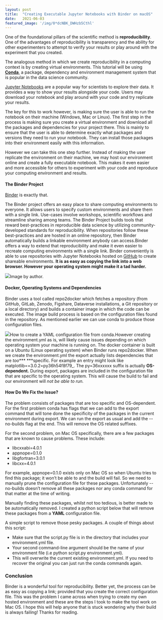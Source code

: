 ```yaml
---
layout:	post
title:	"Creating Executable Jupyter Notebooks with Binder on macOS"
date:	2021-06-03
featured_image: '/img/0*dcNBK_DWHzb5Cthl'
---
```


One of the foundational pillars of the scientific method is **reproducibility**. One of the advantages of reproducibility is transparency and the ability for other experimenters to attempt to verify your results or play around with the experiment that you created.

The analogous method in which we create reproducibility in a computing context is by creating virtual environments. This tutorial will be using [**Conda**](https://docs.conda.io/en/latest/), a package, dependency and environment management system that is popular in the data science community.

[Jupyter Notebooks](https://jupyter.org/) are a popular way for scientists to explore their data. It provides a way to show your results alongside your code. Users may download your notebook and play around with your code and try replicate your results.

The key for this to work however, is making sure the user is able to run the notebook on their machine (Windows, Mac or Linux). The first step in the process is making sure you create a virtual environment and download all the packages and dependencies for your project there. This is mainly to ensure that the user is able to determine exactly what packages and versions they need to run your notebook. They can install those packages into their environment easily with this information.

However we can take this one step further. Instead of making the user replicate the environment on their machine, we may host our environment online and create a fully executable notebook. This makes it even easier and more accessible for others to experiment with your code and reproduce your computing environment and results.

#### The Binder Project

[Binder](https://jupyter.org/binder) is exactly that.

The Binder project offers an easy place to share computing environments to everyone. It allows users to specify custom environments and share them with a single link. Use-cases involve workshops, scientific workflows and streamline sharing among teams.
The Binder Project builds tools that reward best-practices in reproducible data science by utilizing community-developed standards for reproducibility. When repositories follow these best-practices and are hosted in an online repository, then Binder automatically builds a linkable environment anybody can access.Binder offers a way to extend that reproducibility and make it even easier to recreate computing environments with a single link. Binder conveniently is able to use repositories with Jupyter Notebooks hosted on [GitHub](https://github.com/) to create shareable environments. **It is as easy as copying the link into a web browser. However your operating system might make it a tad harder.**

![](/img/1*FEiQ3UjmMmpYY3t9m5Pf1g.gif)Image by author.

#### Docker, Operating Systems and Dependencies

Binder uses a tool called repo2docker which fetches a repository (from GitHub, GitLab, Zenodo, Figshare, Dataverse installations, a Git repository or a local directory) and builds a container image in which the code can be executed. The image build process is based on the configuration files found in the repository. As mentioned earlier we can use conda to produce those configuration files.

![](/img/1*8K9TOg-66VYhfWcUEAHs2g.gif)How to create a YAML configuration file from conda.However creating the environment.yml as is, will likely cause issues depending on which operating system your machine is running on. The docker container is built on a Ubuntu (Linux operating system) when Binder runs repo2docker. When we create the environment.yml the export actually lists dependencies that are *too**** ***specific. For example an entry might look like matplotlib==3.0.2=py36h54f8f79\_. The py=36xxxxxx suffix is actually **OS-dependent.** During export, packages are included in the configuration file that are specific to the operating system. This will cause the build to fail and our environment will *not be able to run.*

#### How Do We Fix the Issue?

The problem consists of packages that are too specific and OS-dependent. For the first problem conda has flags that we can add to the export command that will tone done the specificity of the packages in the current environment during export. We can run the export as usual and add the --no-builds flag at the end. This will remove the OS related suffixes.

For the second problem, on Mac OS specifically, there are a few packages that are known to cause problems. These include:

* libcxxabi=4.0.1
* appnope=0.1.0
* libgfortran=3.0.1
* libcxx=4.0.1

For example, appnope=0.1.0 exists only on Mac OS so when Ubuntu tries to find this package; it won’t be able to and the build will fail. So we need to manually prune the configuration file for these packages. Unfortunately --no-builds doesn’t remove all these packages nor any conda command for that matter at the time of writing.

Manually finding these packages, whilst not too tedious, is better made to be automatically removed. I created a python script below that will remove these packages from a **YAML** configuration file.

A simple script to remove those pesky packages. A couple of things about this script:

* Make sure that the script.py file is in the directory that includes your environment.yml file.
* Your second command-line argument should be the name of your environment file (i.e python script.py environment.yml).
* This will overwrite the current existing environment.yml. If you need to recover the original you can just run the conda commands again.

<script src="https://gist.github.com/kostyafarber/1f678d5183e5e6ede2007af244c97c97.js"></script>

### Conclusion

Binder is a wonderful tool for reproducibility. Better yet, the process can be as easy as copying a link; provided that you create the correct configuration file. This was the problem I came across when trying to create my own hosted environment and these are the steps I took to make the tool work on Mac OS. I hope this will help anyone that is stuck wondering why their build is always failing! Thanks for reading.

  